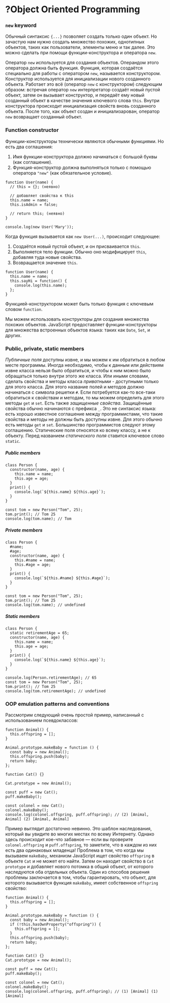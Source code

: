 # ?Object Oriented Programming

### `new` keyword

Обычный синтаксис `{...}` позволяет создать только один объект. Но зачастую нам нужно создать множество похожих, однотипных объектов, таких как пользователи, элементы меню и так далее. Это можно сделать при помощи функции-конструктора и оператора `new`.

Оператор `new` используется для создания объектов. Операндом этого оператора должна быть функция. Функция, которая создаётся специально для работы с оператором `new`, называется конструктором. Конструктор используется для инициализации нового созданного объекта. Работает это всё (оператор `new` с конструктором) следующим образом: встречая оператор `new` интерпретатор создаёт новый пустой объект, затем он вызывает конструктор, и передаёт ему новый созданный объект в качестве значения ключевого слова `this`. Внутри конструктора происходит инициализация свойств вновь созданного объекта. После того, как объект создан и инициализарован, оператор `new` возвращает созданный объект.

### Function constructor

Функции-конструкторы технически являются обычными функциями. Но есть два соглашения:
1. Имя функции-конструктора должно начинаться с большой буквы (как соглашение).
2. Функция-конструктор должна выполняться только с помощью оператора `"new"` (как обязательное условие).

~~~
function User(name) {
  // this = {}; (неявно)

  // добавляет свойства к this
  this.name = name;
  this.isAdmin = false;

  // return this; (неявно)
}

console.log(new User('Mary'));
~~~

Когда функция вызывается как `new User(...)`, происходит следующее:
1. Создаётся новый пустой объект, и он присваивается `this`.
2. Выполняется тело функции. Обычно оно модифицирует `this`, добавляя туда новые свойства.
3. Возвращается значение `this`.

~~~
function User(name) {
  this.name = name;
  this.sayHi = function() {
    console.log(this.name);
  };
}
~~~

Функцией-конструктором может быть только функция с ключевым словом `function`.

Мы можем использовать конструкторы для создания множества похожих объектов.
JavaScript предоставляет функции-конструкторы для множества встроенных объектов языка: таких как `Date`, `Set`, и других.

### Public, private, static members

_Публичные поля_ доступны извне, и мы можем к им обратиться в любом месте программы. Иногда необходимо, чтобы к данным или действиям извне класса нельзя было обратиться, и чтобы к ним можно было обращаться только внутри этого же класса. Или иными словами, сделать свойства и методы класса _приватными_ - доступными только для этого класса. Для этого название полей и методов должно начинаться с символа решетки `#`. Если потребуется как-то все-таки обратиться к свойствам и методам, то мы можем определить для этого методы `get` и `set`. Есть также _защищенные свойства_. Защищённые свойства обычно начинаются с префикса `_`. Это не синтаксис языка: есть хорошо известное соглашение между программистами, что такие свойства и методы не должны быть доступны извне. Для этого обычно есть методы `get` и `set`. Большинство программистов следуют этому соглашению. Статические поля относятся ко всему классу, а не к объекту. Перед названием _статического поля_ ставится ключевое слово `static`.

##### Public members

~~~
class Person {
  constructor(name, age) {
    this.name = name;
    this.age = age;
  }
  print() {
    console.log(`${this.name} ${this.age}`);
  }
}

const tom = new Person("Tom", 25);
tom.print(); // Tom 25
console.log(tom.name); // Tom
~~~

##### Private members

~~~
class Person {
  #name;
  #age;
  constructor(name, age) {
    this.#name = name;
    this.#age = age;
  }
  print() {
    console.log(`${this.#name} ${this.#age}`);
  }
}

const tom = new Person("Tom", 25);
tom.print(); // Tom 25
console.log(tom.name); // undefined
~~~


##### Static members

~~~
class Person {
  static retirementAge = 65;
  constructor(name, age) {
    this.name = name;
    this.age = age;
  }
  print() {
    console.log(`${this.name} ${this.age}`);
  }
}

console.log(Person.retirementAge); // 65
const tom = new Person("Tom", 25);
tom.print(); // Tom 25
console.log(tom.retirementAge); // undefined
~~~

### OOP emulation patterns and conventions

Рассмотрим следующий очень простой пример, написанный с использованием псевдоклассов:

~~~
function Animal() {
  this.offspring = [];
}

Animal.prototype.makeBaby = function () {
  const baby = new Animal();
  this.offspring.push(baby);
  return baby;
};

function Cat() {}

Cat.prototype = new Animal();

const puff = new Cat();
puff.makeBaby();

const colonel = new Cat();
colonel.makeBaby();
console.log(colonel.offspring, puff.offspring); // (2) [Animal, Animal] (2) [Animal, Animal]
~~~

Пример выглядит достаточно невинно. Это шаблон наследования, который вы увидите во многих местах по всему Интернету. Однако здесь происходит кое-что забавное — если вы проверите `colonel.offspring` и `puff.offspring`, то заметите, что в каждом из них есть два одинаковых младенца! Проблема в том, что когда мы вызываем `makeBaby`, механизм JavaScript ищет свойство `offspring` в объекте `Cat` и не может его найти. Затем он находит свойство в `Cat prototype` и добавляет нового потомка в общий объект, от которого наследуются оба отдельных объекта. Один из способов решения проблемы заключается в том, чтобы гарантировать, что объект, для которого вызывается функция `makeBaby`, имеет собственное `offspring` свойство:

~~~
function Animal() {
  this.offspring = [];
}

Animal.prototype.makeBaby = function () {
  const baby = new Animal();
  if (!this.hasOwnProperty("offspring")) {
    this.offspring = [];
  }
  this.offspring.push(baby);
  return baby;
};

function Cat() {}
Cat.prototype = new Animal();

const puff = new Cat();
puff.makeBaby();

const colonel = new Cat();
colonel.makeBaby();
console.log(colonel.offspring, puff.offspring); // (1) [Animal] (1) [Animal]
~~~
